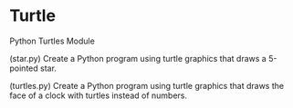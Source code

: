 # Turtle

Python Turtles Module

(star.py) 
Create a Python program using turtle graphics that draws a 5-pointed star.

(turtles.py) 
Create a Python program using turtle graphics that draws the face of a clock with turtles instead of numbers.
